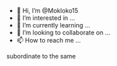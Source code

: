 - 👋 Hi, I’m @Mokloko15
- 👀 I’m interested in ...
- 🌱 I’m currently learning ...
- 💞️ I’m looking to collaborate on ...
- 📫 How to reach me ...

<!---
Mokloko15/Mokloko15 is a ✨ special ✨ repository because its `README.md` (this file) appears on your GitHub profile.
You can click the Preview link to take a look at your changes.
--->subordinate to the same

